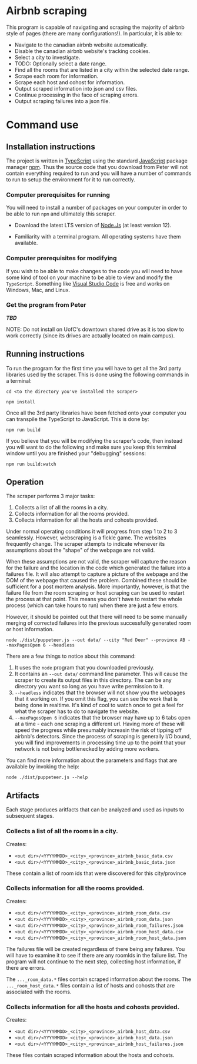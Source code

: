 # Airbnb scraping

This program is capable of navigating and scraping the majority of airbnb style of pages (there are many configurations!). In particular, it is able to:
* Navigate to the canadian airbnb website automatically.
* Disable the canadian airbnb website's tracking cookies.
* Select a city to investigate.
* TODO: Optionally select a date range.
* Find all the rooms that are listed in a city within the selected date range.
* Scrape each room for information.
* Scrape each host and cohost for information.
* Output scraped information into json and csv files.
* Continue processing in the face of scraping errors.
* Output scraping failures into a json file.

# Command use

## Installation instructions

The project is written in [TypeScript](https://www.typescriptlang.org/) using the standard [JavaScript](https://en.wikipedia.org/wiki/JavaScript) package manager [npm](https://www.npmjs.com/). Thus the source code that you download from Peter will not contain everything required to run and you will have a number of commands to run to setup the environment for it to run correctly.

### Computer prerequisites for running

You will need to install a number of packages on your computer in order to be able to run `npm` and ultimately this scraper.

* Download the latest LTS version of [Node.Js](https://nodejs.org/en/) (at least version 12).

* Familiarity with a terminal program. All operating systems have them available.

### Computer prerequisites for modifying

If you wish to be able to make changes to the code you will need to have some kind of tool on your machine to be able to view and modify the `TypeScript`. Something like [Visual Studio Code](https://code.visualstudio.com/) is free and works on Windows, Mac, and Linux.

### Get the program from Peter

***TBD***

NOTE: Do not install on UofC's downtown shared drive as it is too slow to work correctly (since its drives are actually located on main campus).

## Running instructions

To run the program for the first time you will have to get all the 3rd party libraries used by the scraper. This is done using the following commands in a terminal:

```
cd <to the directory you've installed the scraper>

npm install
```

Once all the 3rd party libraries have been fetched onto your computer you can transpile the TypeScript to JavaScript. This is done by:

```
npm run build
```

If you believe that you will be modifying the scraper's code, then instead you will want to do the following and make sure you keep this terminal window until you are finished your "debugging" sessions:

```
npm run build:watch
```

## Operation

The scraper performs 3 major tasks:

1. Collects a list of all the rooms in a city.
2. Collects information for all the rooms provided.
3. Collects information for all the hosts and cohosts provided.

Under normal operating conditions it will progress from step 1 to 2 to 3 seamlessly. However, webscraping is a fickle game. The websites frequently change. The scraper attempts to indicate whenever its assumptions about the "shape" of the webpage are not valid. 

When these assumptions are not valid, the scraper will capture the reason for the failure and the location in the code which generated the failure into a failures file. It will also attempt to capture a picture of the webpage and the DOM of the webpage that caused the problem. Combined these should be sufficient for a post mortem analysis. More importantly, however, is that the failure file from the room scraping or host scraping can be used to restart the process at that point. This means you don't have to restart the whole process (which can take hours to run) when there are just a few errors.

However, it should be pointed out that there will need to be some manually merging of corrected failures into the previous successfully generated room or host information.

```
node ./dist/puppeteer.js --out data/ --city "Red Deer" --province AB --maxPagesOpen 6 --headless
```

There are a few things to notice about this command:

1. It uses the `node` program that you downloaded previously.
2. It contains an `--out data/` command line parameter. This will cause the scraper to create its output files in this directory. The can be any directory you want so long as you have write permission to it.
3. `--headless` indicates that the browser will not show you the webpages that it working on. If you omit this flag, you can see the work that is being done in realtime. It's kind of cool to watch once to get a feel for what the scraper has to do to navigate the website.
4. `--maxPagesOpen 6` indicates that the browser may have up to 6 tabs open at a time - each one scraping a different url. Having more of these will speed the progress while presumably increasin the risk of tipping off airbnb's detectors. Since the process of scraping is generally I/O bound, you will find improvements in processing time up to the point that your network is not being bottlenecked by adding more workers.

You can find more information about the parameters and flags that are available by invoking the help:
```
node ./dist/puppeteer.js --help
```

## Artifacts

Each stage produces aritfacts that can be analyzed and used as inputs to subsequent stages.

### Collects a list of all the rooms in a city.

Creates:
* `<out dir>/<YYYYMMDD>_<city>_<province>_airbnb_basic_data.csv`
* `<out dir>/<YYYYMMDD>_<city>_<province>_airbnb_basic_data.json`

These contain a list of room ids that were discovered for this city/province

### Collects information for all the rooms provided.

Creates:
* `<out dir>/<YYYYMMDD>_<city>_<province>_airbnb_room_data.csv`
* `<out dir>/<YYYYMMDD>_<city>_<province>_airbnb_room_data.json`
* `<out dir>/<YYYYMMDD>_<city>_<province>_airbnb_room_failures.json`
* `<out dir>/<YYYYMMDD>_<city>_<province>_airbnb_room_host_data.csv`
* `<out dir>/<YYYYMMDD>_<city>_<province>_airbnb_room_host_data.json`

The failures file will be created regardless of there being any failures. You will have to examine it to see if there are any roomIds in the failure list. The program will not continue to the next step, collecting host information, if there are errors.

The `..._room_data.*` files contain scraped information about the rooms.
The `..._room_host_data.*` files contain a list of hosts and cohosts that are associated with the rooms.

### Collects information for all the hosts and cohosts provided.

Creates:
* `<out dir>/<YYYYMMDD>_<city>_<province>_airbnb_host_data.csv`
* `<out dir>/<YYYYMMDD>_<city>_<province>_airbnb_host_data.json`
* `<out dir>/<YYYYMMDD>_<city>_<province>_airbnb_host_failures.json`

These files contain scraped information about the hosts and cohosts.
